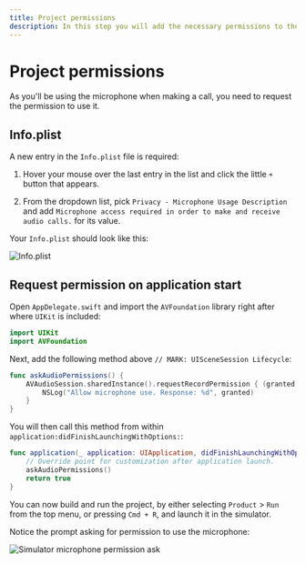 ```yaml
---
title: Project permissions
description: In this step you will add the necessary permissions to the project properties.
---
```


# Project permissions

As you'll be using the microphone when making a call, you need to request the permission to use it.

## Info.plist

A new entry in the `Info.plist` file is required:

1. Hover your mouse over the last entry in the list and click the little `+` button that appears.

2. From the dropdown list, pick `Privacy - Microphone Usage Description` and add `Microphone access required in order to make and receive audio calls.` for its value.

Your `Info.plist` should look like this:

![Info.plist](/assets/images/client-sdk/ios-voice/Xcode-permissions.jpg)

## Request permission on application start

Open `AppDelegate.swift` and import the `AVFoundation` library right after where `UIKit` is included:

```swift
import UIKit
import AVFoundation
```

Next, add the following method above `// MARK: UISceneSession Lifecycle`:

``` swift
func askAudioPermissions() {
    AVAudioSession.sharedInstance().requestRecordPermission { (granted:Bool) in
        NSLog("Allow microphone use. Response: %d", granted)
    }
}
```

You will then call this method from within `application:didFinishLaunchingWithOptions:`:

``` swift
func application(_ application: UIApplication, didFinishLaunchingWithOptions launchOptions: [UIApplication.LaunchOptionsKey: Any]?) -> Bool {
    // Override point for customization after application launch.
    askAudioPermissions()
    return true
}
```

You can now build and run the project, by either selecting `Product` > `Run` from the top menu, or pressing `Cmd + R`, and launch it in the simulator. 

Notice the prompt asking for permission to use the microphone:

![Simulator microphone permission ask](/assets/images/client-sdk/ios-voice/Simulator-microphone-permission-ask.jpg)